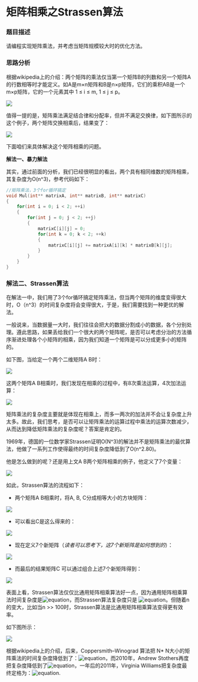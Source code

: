 # 矩阵相乘之Strassen算法

### 题目描述

请编程实现矩阵乘法，并考虑当矩阵规模较大时的优化方法。

### 思路分析

根据wikipedia上的介绍：两个矩阵的乘法仅当第一个矩阵B的列数和另一个矩阵A的行数相等时才能定义。如A是m×n矩阵和B是n×p矩阵，它们的乘积AB是一个m×p矩阵，它的一个元素其中 1 ≤ i ≤ m, 1 ≤ j ≤ p。

![](../images/41~42/42.1.png)

值得一提的是，矩阵乘法满足结合律和分配率，但并不满足交换律，如下图所示的这个例子，两个矩阵交换相乘后，结果变了：

  ![](../images/41~42/42.1-2.png)

下面咱们来具体解决这个矩阵相乘的问题。

**解法一、暴力解法**

其实，通过前面的分析，我们已经很明显的看出，两个具有相同维数的矩阵相乘，其复杂度为O(n^3)，参考代码如下：
```cpp
//矩阵乘法，3个for循环搞定    
void Mul(int** matrixA, int** matrixB, int** matrixC)    
{    
    for(int i = 0; i < 2; ++i)     
    {    
        for(int j = 0; j < 2; ++j)     
        {    
            matrixC[i][j] = 0;    
            for(int k = 0; k < 2; ++k)     
            {    
                matrixC[i][j] += matrixA[i][k] * matrixB[k][j];    
            }    
        }    
    }    
}  
```

### 解法二、Strassen算法

在解法一中，我们用了3个for循环搞定矩阵乘法，但当两个矩阵的维度变得很大时，O（n^3）的时间复杂度将会变得很大，于是，我们需要找到一种更优的解法。

一般说来，当数据量一大时，我们往往会把大的数据分割成小的数据，各个分别处理。遵此思路，如果丢给我们一个很大的两个矩阵呢，是否可以考虑分治的方法循序渐进处理各个小矩阵的相乘，因为我们知道一个矩阵是可以分成更多小的矩阵的。

如下图，当给定一个两个二维矩阵A B时：

![](../images/41~42/42.2.png)

这两个矩阵A B相乘时，我们发现在相乘的过程中，有8次乘法运算，4次加法运算：

![](../images/41~42/42.3.png)

矩阵乘法的复杂度主要就是体现在相乘上，而多一两次的加法并不会让复杂度上升太多。故此，我们思考，是否可以让矩阵乘法的运算过程中乘法的运算次数减少，从而达到降低矩阵乘法的复杂度呢？答案是肯定的。

1969年，德国的一位数学家Strassen证明O(N^3)的解法并不是矩阵乘法的最优算法，他做了一系列工作使得最终的时间复杂度降低到了O(n^2.80)。

他是怎么做到的呢？还是用上文A B两个矩阵相乘的例子，他定义了7个变量：

![](../images/41~42/42.4.png)

如此，Strassen算法的流程如下：

* 两个矩阵A B相乘时，将A, B, C分成相等大小的方块矩阵：

![](../images/41~42/42.5.png)

* 可以看出C是这么得来的：

![](../images/41~42/42.6.jpeg)

* 现在定义7个新矩阵（*读者可以思考下，这7个新矩阵是如何想到的*）：

![](../images/41~42/42.7.jpeg)

* 而最后的结果矩阵C 可以通过组合上述7个新矩阵得到：

![](../images/41~42/42.8.jpeg)

表面上看，Strassen算法仅仅比通用矩阵相乘算法好一点，因为通用矩阵相乘算法时间复杂度是![equation](http://latex.codecogs.com/gif.latex?{n^3=n^{\log_28}})，而Strassen算法复杂度只是
![equation](http://latex.codecogs.com/gif.latex?{O(n^{\log_27})=O(n^{2.807})})。但随着n的变大，比如当n >> 100时，Strassen算法是比通用矩阵相乘算法变得更有效率。

如下图所示：

![](../images/41~42/42.9.png)

根据wikipedia上的介绍，后来，Coppersmith–Winograd 算法把 N* N大小的矩阵乘法的时间复杂度降低到了：![equation](http://latex.codecogs.com/gif.latex?{O(n^{2.375477})})，而2010年，Andrew Stothers再度把复杂度降低到了![equation](http://latex.codecogs.com/gif.latex?{O(n^{2.3736})})，一年后的2011年，Virginia Williams把复杂度最终定格为：![equation](http://latex.codecogs.com/gif.latex?{O(n^{2.3727})}).
